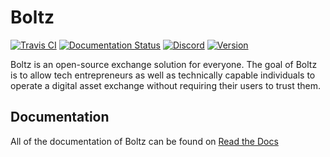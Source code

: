 # Boltz

[![Travis CI](https://travis-ci.org/BoltzExchange/boltz-backend.svg?branch=master)](https://travis-ci.org/BoltzExchange/boltz-backend)
[![Documentation Status](https://readthedocs.org/projects/boltz-backend/badge/?version=latest)](https://docs.boltz.exchange/en/latest/?badge=latest)
[![Discord](https://img.shields.io/discord/547454030801272832.svg)](https://discordapp.com/invite/QBvZGcW)
[![Version](https://img.shields.io/npm/v/boltz-backend.svg)](https://www.npmjs.com/package/boltz-backend)

Boltz is an open-source exchange solution for everyone. The goal of Boltz is to allow tech entrepreneurs as well as technically capable individuals to operate a digital asset exchange without requiring their users to trust them.

## Documentation

All of the documentation of Boltz can be found on [Read the Docs](https://docs.boltz.exchange/en/latest/)
